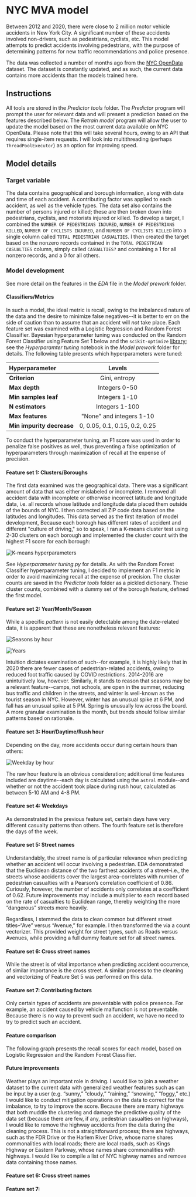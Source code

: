 # NYC MVA model

Between 2012 and 2020, there were close to 2 million motor vehicle accidents in New York City. A significant number of these accidents involved non-drivers, such as pedestrians, cyclists, etc. This model attempts to predict accidents involving pedestrians, with the purpose of determining patterns for new traffic recommendations and police presence.

The data was collected a number of months ago from the [NYC OpenData](https://data.cityofnewyork.us/Public-Safety/Motor-Vehicle-Collisions-Crashes/h9gi-nx95) dataset. The dataset is constantly updated, and as such, the current data contains more accidents than the models trained here. 

## Instructions
All tools are stored in the _Predictor tools_ folder. The _Predictor_ program will prompt the user for relevant data and will present a prediction based on the features described below. The _Retrain model_ program will allow the user to update the model based on the most current data available on NYC OpenData. Please note that this will take several hours, owing to an API that requires single-item requests. I will look into multithreading (perhaps `ThreadPoolExecutor`) as an option for improving speed. 

## Model details
### Target variable
The data contains geographical and borough information, along with date and time of each accident. A contributing factor was applied to each accident, as well as the vehicle types. The data set also contains the number of persons injured or killed; these are then broken down into pedestrians, cyclists, and motorists injured or killed. To develop a target, I combined the `NUMBER OF PEDESTRIANS INJURED`, `NUMBER OF PEDESTRIANS KILLED`, `NUMBER OF CYCLISTS INJURED`, and `NUMBER OF CYCLISTS KILLED`  into a single column called `TOTAL PEDESTRIAN CASUALTIES`. I then created the target based on the nonzero records contained in the `TOTAL PEDESTRIAN CASUALTIES` column, simply called `CASUALTIES?` and containing a 1 for all nonzero records, and a 0 for all others.

### Model development
See more detail on the features in the _EDA_ file in the _Model prework_ folder.

#### Classifiers/Metrics
In such a model, the ideal metric is recall, owing to the imbalanced nature of the data and the desire to minimize false negatives--it is better to err on the side of caution than to assume that an accident will _not_ take place.
Each feature set was examined with a Logistic Regression and Random Forest Classifier. Bayesian hyperparameter tuning was conducted on the Random Forest Classifier using Feature Set 1 below and the `scikit-optimize` [library](https://scikit-optimize.github.io/stable/); see the _Hyperparamter tuning_ notebook in the _Model prework_ folder for details. The following table presents which hyperparameters were tuned:

| Hyperparameter | Levels |
| :--- | :---: |
| **Criterion** | Gini, entropy |
| **Max depth** | Integers 0-50 |
| **Min samples leaf** | Integers 1-10 |
| **N estimators** | Integers 1-100 |
| **Max features** | "None" and integers 1-10 |
| **Min impurity decrease** | 0, 0.05, 0.1, 0.15, 0.2, 0.25 |

To conduct the hyperparameter tuning, an F1 score was used in order to penalize false positives as well, thus preventing a false optimization of hyperparameters through maximization of recall at the expense of precision.

#### Feature set 1: Clusters/Boroughs
The first data examined was the geographical data. There was a significant amount of data that was either mislabeled or incomplete. I removed all accident data with incomplete or otherwise incorrect latitude and longitude data, i.e. all records whose latitude and longitude data placed them outside of the bounds of NYC. I then corrected all ZIP code data based on the latitudes and longitudes. This data served as the first iteration of model development, Because each borough has different rates of accident and different "culture of driving," so to speak, I ran a K-means cluster test using 2-30 clusters on each borough and implemented the cluster count with the highest F1 score for each borough:

![K-means hyperparameters](Model%20prework/K-Means%20borough%20analysis.png)

See _Hyperparameter tuning.py_ for details. As with the Random Forest Classifier hyperparameter tuning, I decided to implement an F1 metric in order to avoid maximizing recall at the expense of precision. The cluster counts are saved in the _Predictor tools_ folder as a pickled dictionary. These cluster counts, combined with a dummy set of the borough feature, defined the first model.

#### Feature set 2: Year/Month/Season
While a specific _pattern_ is not easily detectable among the date-related data, it is apparent that these are nonetheless relevant features:

![Seasons by hour](Image%20resources/Seasons.png)

![Years](Image%20resources/Years.png)

Intuition dictates examination of such--for example, it is highly likely that in 2020 there are fewer cases of pedestrian-related accidents, owing to reduced foot traffic caused by COVID restrictions. 2014-2016 are unintuitively low, however. Similarly, it stands to reason that seasons may be a relevant feature--camps, not schools, are open in the summer, reducing bus traffic and children in the streets, and winter is well-known as the tourist season in NYC. However, winter has an unusual spike at 6 PM, and fall has an unusual spike at 5 PM. Spring is unusually low across the board. A more granular examination is the month, but trends should follow similar patterns based on rationale.

#### Feature set 3: Hour/Daytime/Rush hour
Depending on the day, more accidents occur during certain hours than others:

![Weekday by hour](Image%20resources/Weekdays.png)

The raw hour feature is an obvious consideration; additional time features included are daytime--each day is calculated using the `astral` module--and whether or not the accident took place during rush hour, calculated as between 5-10 AM and 4-8 PM.

#### Feature set 4: Weekdays
As demonstrated in the previous feature set, certain days have very different casualty patterns than others. The fourth feature set is therefore the days of the week.

#### Feature set 5: Street names
Understandably, the street name is of particular relevance when predicting whether an accident will occur involving a pedestrian. EDA demonstrated that the Euclidean distance of the two farthest accidents of a street–i.e., the streets whose accidents cover the largest area–correlates with number of pedestrian casualties with a Pearson’s correlation coefficient of 0.86. Curiously, however, the number of accidents only correlates at a coefficient of 0.62. Future improvements may include a multiplier to each record based on the rate of casualties to Euclidean range, thereby weighting the more “dangerous” streets more heavily.

Regardless, I stemmed the data to clean common but different street titles–“Ave” versus “Avenue,” for example. I then transformed the via a count vectorizer. This provided weight for street types, such as Roads versus Avenues, while providing a full dummy feature set for all street names.

#### Feature set 6: Cross street names
While the street is of vital importance when predicting accident occurrence, of similar importance is the cross street. A similar process to the cleaning and vectorizing of Feature Set 5 was performed on this data.

#### Feature set 7: Contributing factors
Only certain types of accidents are preventable with police presence. For example, an accident caused by vehicle malfunction is not preventable. Because there is no way to prevent such an accident, we have no need to try to predict such an accident.

#### Feature comparison
The following graph presents the recall scores for each model, based on Logistic Regression and the Random Forest Classifier.


#### Future improvements
Weather plays an important role in driving. I would like to join a weather dataset to the current data with generalized weather features such as can be input by a user (e.g. “sunny,” “cloudy,” “raining,” “snowing,” “foggy,” etc.) I would like to conduct mitigation operations on the data to correct for the imbalance, to try to improve the score. Because there are many highways that both muddle the clustering and damage the predictive quality of the data set (because there are few, if any, pedestrian casualties on highways), I would like to remove the highway accidents from the data during the cleaning process. This is not a straightforward process; there are highways, such as the FDR Drive or the Harlem River Drive, whose name shares commonalities with local roads; there are local roads, such as Kings Highway or Eastern Parkway, whose names share commonalities with highways. I would like to compile a list of NYC highway names and remove data containing those names. 

#### Feature set 6: Cross street names

#### Feature set 7:
